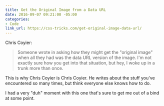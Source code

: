 ```yaml
---
title: Get the Original Image from a Data URL
date: 2016-09-07 09:21:00 -05:00
categories:
- Code
link_url: https://css-tricks.com/get-original-image-data-url/
---
```


Chris Coyier:

> Someone wrote in asking how they might get the "original image" when all they had was the data URL version of the image. I'm not exactly sure how you get into that situation, but hey, I woke up in a trunk more than once.

This is why Chris Coyier is Chris Coyier. He writes about the stuff you've encountered so many times, but think everyone else knows how to do.

I had a very "duh" moment with this one that's sure to get me out of a bind at some point.
